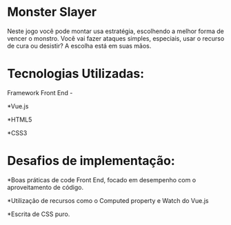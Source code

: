 # Monster Slayer

Neste jogo você pode montar usa estratégia, escolhendo a melhor forma de vencer o monstro.
Você vai fazer ataques simples, especiais, usar o recurso de cura ou desistir? A escolha está em suas mãos.

# Tecnologias Utilizadas:

Framework Front End -

*Vue.js

*HTML5

*CSS3

# Desafios de implementação:

*Boas práticas de code Front End, focado em desempenho com o aproveitamento de código.

*Utilização de recursos como o Computed property e Watch do Vue.js

*Escrita de CSS puro.
